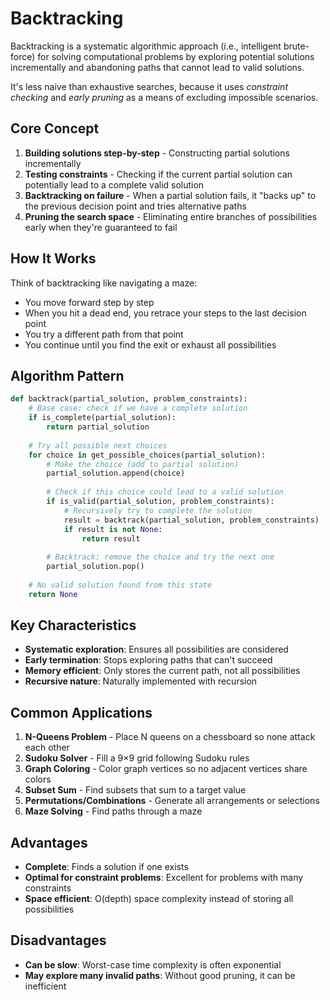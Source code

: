 # Backtracking 

Backtracking is a systematic algorithmic approach (i.e., intelligent brute-force) for solving computational problems by 
exploring potential solutions incrementally and abandoning paths that cannot lead to valid solutions. 

It's less naive than exhaustive searches, because it uses _constraint checking_ and _early pruning_ as a means of 
excluding impossible scenarios. 


## Core Concept

1. **Building solutions step-by-step** - Constructing partial solutions incrementally
2. **Testing constraints** - Checking if the current partial solution can potentially lead to a complete valid solution
3. **Backtracking on failure** - When a partial solution fails, it "backs up" to the previous decision point and tries alternative paths
4. **Pruning the search space** - Eliminating entire branches of possibilities early when they're guaranteed to fail

## How It Works

Think of backtracking like navigating a maze:
- You move forward step by step
- When you hit a dead end, you retrace your steps to the last decision point
- You try a different path from that point
- You continue until you find the exit or exhaust all possibilities

## Algorithm Pattern

```python
def backtrack(partial_solution, problem_constraints):
    # Base case: check if we have a complete solution
    if is_complete(partial_solution):
        return partial_solution
    
    # Try all possible next choices
    for choice in get_possible_choices(partial_solution):
        # Make the choice (add to partial solution)
        partial_solution.append(choice)
        
        # Check if this choice could lead to a valid solution
        if is_valid(partial_solution, problem_constraints):
            # Recursively try to complete the solution
            result = backtrack(partial_solution, problem_constraints)
            if result is not None:
                return result
        
        # Backtrack: remove the choice and try the next one
        partial_solution.pop()
    
    # No valid solution found from this state
    return None
```


## Key Characteristics

- **Systematic exploration**: Ensures all possibilities are considered
- **Early termination**: Stops exploring paths that can't succeed
- **Memory efficient**: Only stores the current path, not all possibilities
- **Recursive nature**: Naturally implemented with recursion

## Common Applications

1. **N-Queens Problem** - Place N queens on a chessboard so none attack each other
2. **Sudoku Solver** - Fill a 9×9 grid following Sudoku rules
3. **Graph Coloring** - Color graph vertices so no adjacent vertices share colors
4. **Subset Sum** - Find subsets that sum to a target value
5. **Permutations/Combinations** - Generate all arrangements or selections
6. **Maze Solving** - Find paths through a maze

## Advantages
- **Complete**: Finds a solution if one exists
- **Optimal for constraint problems**: Excellent for problems with many constraints
- **Space efficient**: O(depth) space complexity instead of storing all possibilities

## Disadvantages
- **Can be slow**: Worst-case time complexity is often exponential
- **May explore many invalid paths**: Without good pruning, it can be inefficient

